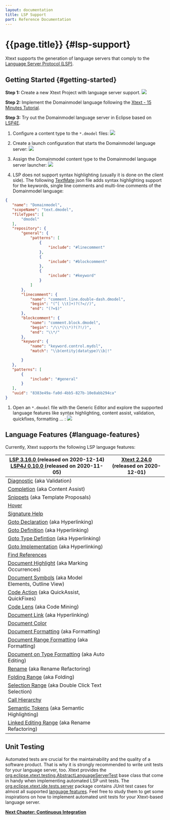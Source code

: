 ```yaml
---
layout: documentation
title: LSP Support
part: Reference Documentation
---
```


# {{page.title}} {#lsp-support}

Xtext supports the generation of language servers that comply to the [Language Server Protocol (LSP)](https://microsoft.github.io/language-server-protocol/).

## Getting Started {#getting-started}

**Step 1:** Create a new Xtext Project with language server support.
![](images/LSP_1_Xtext_Wizard.jpg)

**Step 2:** Implement the Domainmodel language following the [Xtext - 15 Minutes Tutorial](https://www.eclipse.org/Xtext/documentation/102_domainmodelwalkthrough.html).

**Step 3:** Try out the Domainmodel language server in Eclipse based on [LSP4E](https://projects.eclipse.org/projects/technology.lsp4e).

 1. Configure a content type to the `*.dmodel` files:
![](images/LSP_2_DomainmodelContentType.jpg)

 1. Create a launch configuration that starts the Domainmodel language server:
![](images/LSP_3_DomainmodelLanguageServerLauncher.jpg)

 1. Assign the Domainmodel content type to the Domainmodel language server launcher:
![](images/LSP_4_DomainmodelLanguageServer.jpg)

 1. LSP does not support syntax highlighting (usually it is done on the client side). The following [TextMate](https://projects.eclipse.org/proposals/tm4e-textmate-support-eclipse-ide) json file adds syntax highlighting support for the keywords, single line comments and multi-line comments of the Domainmodel language:
 ```json
{
	"name": "Domainmodel",
	"scopeName": "text.dmodel",
	"fileTypes": [
		"dmodel"
	],
	"repository": {
		"general": {
			"patterns": [
				{
					"include": "#linecomment"
				},
				{
					"include": "#blockcomment"
				},
				{
					"include": "#keyword"
				}
			]
		},
		"linecomment": {
			"name": "comment.line.double-dash.dmodel",
			"begin": "(^[ \\t]+)?(?=//)",
			"end": "(?=$)"
		},
		"blockcomment": {
			"name": "comment.block.dmodel",
			"begin": "/\\*(\\*)?(?!/)",
			"end": "\\*/"
		},
		"keyword": {
			"name": "keyword.control.mydsl",
			"match": "\\b(entity|datatype)\\b|!"

		}
	},
	"patterns": [
		{
			"include": "#general"
		}
	],
	"uuid": "8383e49a-fa0d-4bb5-827b-10e8abb294ca"
}
```
 1. Open an `*.dmodel` file with the Generic Editor and explore the supported language features like syntax highlighting, content assist, validation, quickfixes, formatting ... :
![](images/LSP_5_Domainmodel_Content_Assist.jpg)

## Language Features {#language-features}

Currently, Xtext supports the following LSP language features:

<table class="table table-bordered">
	<thead>
		<tr>
			<th><a href="https://microsoft.github.io/language-server-protocol/specifications/specification-current/#version_3_16_0"> LSP 3.16.0 </a> (released on 2020-12-14) <br> <a href="https://github.com/eclipse/lsp4j/blob/master/CHANGELOG.md#v0100-nov-2020"> LSP4J 0.10.0 </a>(released on 2020-11-05)</th>
			<th><a href="https://www.eclipse.org/Xtext/releasenotes.html#/releasenotes/2020/12/01/version-2-24-0"> Xtext 2.24.0 </a> <br> (released on 2020-12-01)</th>
		</tr>
	</thead>
	<tbody>
		<tr>
			<td><a href="https://microsoft.github.io/language-server-protocol/specifications/specification-current/#diagnostic">Diagnostic</a> (aka Validation)</td>
			<td><div class="supported"></div></td>
		</tr>
		<tr>
			<td><a href="https://microsoft.github.io/language-server-protocol/specifications/specification-current/#textDocument_completion">Completion</a> (aka Content Assist)</td>
			<td><div class="supported"></div></td>
		</tr>
		<tr>
			<td><a href="https://microsoft.github.io/language-server-protocol/specifications/specification-current/#snippet_syntax">Snippets</a> (aka Template Proposals)</td>
			<td><div class="supported"></div></td>
		</tr>
		<tr>
			<td><a href="https://microsoft.github.io/language-server-protocol/specifications/specification-current/#textDocument_hover">Hover</a></td>
			<td><div class="supported"></div></td>
		</tr>
		<tr>
			<td><a href="https://microsoft.github.io/language-server-protocol/specifications/specification-current/#textDocument_signatureHelp">Signature Help</a></td>
			<td><div class="supported"></div></td>
		</tr>
		<tr>
			<td><a href="https://microsoft.github.io/language-server-protocol/specifications/specification-current/#textDocument_declaration">Goto Declaration</a> (aka Hyperlinking)</td>
			<td><div class="supported"></div></td>
		</tr>
		<tr>
			<td><a href="https://microsoft.github.io/language-server-protocol/specifications/specification-current/#textDocument_definition">Goto Definition</a> (aka Hyperlinking)</td>
			<td><div class="supported"></div></td>
		</tr>
		<tr>
			<td><a href="https://microsoft.github.io/language-server-protocol/specifications/specification-current/#textDocument_typeDefinition">Goto Type Defintion</a> (aka Hyperlinking)</td>
			<td><div class="supported"></div></td>
		</tr>
		<tr>
			<td><a href="https://microsoft.github.io/language-server-protocol/specifications/specification-current/#textDocument_implementation">Goto Implementation</a> (aka Hyperlinking)</td>
			<td><div class="supported"></div></td>
		</tr>
		<tr>
			<td><a href="https://microsoft.github.io/language-server-protocol/specifications/specification-current/#textDocument_references">Find References</a></td>
			<td><div class="supported"></div></td>
		</tr>
		<tr>
			<td><a href="https://microsoft.github.io/language-server-protocol/specifications/specification-current/#textDocument_documentHighlight">Document Highlight</a> (aka Marking Occurrences)</td>
			<td><div class="supported"></div></td>
		</tr>
		<tr>
			<td><a href="https://microsoft.github.io/language-server-protocol/specifications/specification-current/#textDocument_documentSymbol">Document Symbols</a> (aka Model Elements, Outline View)</td>
			<td><div class="supported"></div></td>
		</tr>
		<tr>
			<td><a href="https://microsoft.github.io/language-server-protocol/specifications/specification-current/#textDocument_codeAction">Code Action</a> (aka QuickAssist, QuickFixes)</td>
			<td><div class="supported"></div></td>
		</tr>
		<tr>
			<td><a href="https://microsoft.github.io/language-server-protocol/specifications/specification-current/#textDocument_codeLens">Code Lens</a> (aka Code Mining)</td>
			<td><div class="not-supported"></div></td>
		</tr>
		<tr>
			<td><a href="https://microsoft.github.io/language-server-protocol/specifications/specification-current/#textDocument_documentLink">Document Link</a> (aka Hyperlinking)</td>
			<td><div class="supported"></div></td>
		</tr>
		<tr>
			<td><a href="https://microsoft.github.io/language-server-protocol/specifications/specification-current/#textDocument_documentColor">Document Color</a></td>
			<td><div class="not-supported"></div></td>
		</tr>
		<tr>
			<td><a href="https://microsoft.github.io/language-server-protocol/specifications/specification-current/#textDocument_formatting">Document Formatting</a> (aka Formatting)</td>
			<td><div class="supported"></div></td>
		</tr>
		<tr>
			<td><a href="https://microsoft.github.io/language-server-protocol/specifications/specification-current/#textDocument_rangeFormatting">Document Range Formatting</a> (aka Formatting)</td>
			<td><div class="supported"></div></td>
		</tr>
		<tr>
			<td><a href="https://microsoft.github.io/language-server-protocol/specifications/specification-current/#textDocument_onTypeFormatting">Document on Type Formatting</a> (aka Auto Editing)</td>
			<td><div class="not-supported"></div></td>
		</tr>
		<tr>
			<td><a href="https://microsoft.github.io/language-server-protocol/specifications/specification-current/#textDocument_rename">Rename</a> (aka Rename Refactoring)</td>
			<td><div class="supported"></div></td>
		</tr>
		<tr>
			<td><a href="https://microsoft.github.io/language-server-protocol/specifications/specification-current/#textDocument_foldingRange">Folding Range</a> (aka Folding)</td>
			<td><div class="not-supported"></div></td>
		</tr>
		<tr>
			<td><a href="https://microsoft.github.io/language-server-protocol/specifications/specification-current/#textDocument_selectionRange">Selection Range</a> (aka Double Click Text Selection)</td>
			<td><div class="not-supported"></div></td>
		</tr>
		<tr>
			<td><a href="https://microsoft.github.io/language-server-protocol/specifications/specification-current/#textDocument_prepareCallHierarchy">Call Hierarchy</a> </td>
			<td><div class="not-supported"></div></td>
		</tr>
		<tr>
			<td><a href="https://microsoft.github.io/language-server-protocol/specifications/specification-current/#textDocument_semanticTokens">Semantic Tokens</a> (aka Semantic Highlighting)</td>
			<td><div class="supported"></div></td>
		</tr>
		<tr>
			<td><a href="https://microsoft.github.io/language-server-protocol/specifications/specification-current/#textDocument_linkedEditingRange">Linked Editing Range</a> (aka Rename Refactoring)</td>
			<td><div class="supported"></div></td>
		</tr>
	</tbody>
</table>

## Unit Testing
Automated tests are crucial for the maintainability and the quality of a software product. That is why it is strongly recommended to write unit tests for your language server, too. Xtext provides the [org.eclipse.xtext.testing.AbstractLanguageServerTest]({{site.src.xtext_core}}/org.eclipse.xtext.testing/src/org/eclipse/xtext/testing/AbstractLanguageServerTest.xtend) base class that come in handy when implementing automated LSP unit tests. The [org.eclipse.xtext.ide.tests.server]({{site.src.xtext_core}}/org.eclipse.xtext.ide.tests/src/org/eclipse/xtext/ide/tests/server) package contains JUnit test cases for almost all supported [language features](#language-features). Feel free to study them to get some inspirations on how to implement automated unit tests for your Xtext-based language server.


**[Next Chapter: Continuous Integration](350_continuous_integration.html)**
